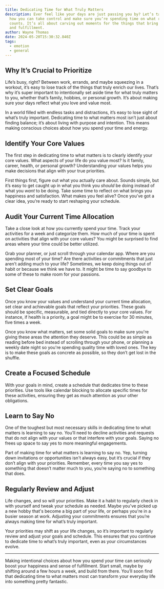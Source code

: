 ```yaml
---
title: Dedicating Time for What Truly Matters
description: Ever feel like your days are just passing you by? Let’s talk about
  how you can take control and make sure you’re spending time on what really
  counts. It’s all about carving out moments for the things that bring you joy
  and fulfillment.
author: Wayne Thomas
date: 2024-05-20T15:30:32.840Z
tags:
  - emotion
  - general
---
```

## Why It’s Crucial to Prioritize

Life’s busy, right? Between work, errands, and maybe squeezing in a workout, it’s easy to lose track of the things that truly enrich our lives. That’s why it’s super important to intentionally set aside time for what truly matters to you, whether that’s family, hobbies, or personal growth. It’s about making sure your days reflect what you love and value most.

In a world filled with endless tasks and distractions, it’s easy to lose sight of what’s truly important. Dedicating time to what matters most isn’t just about finding balance; it’s about living with purpose and intention. This means making conscious choices about how you spend your time and energy.

## Identify Your Core Values

The first step in dedicating time to what matters is to clearly identify your core values. What aspects of your life do you value most? Is it family, career, health, or personal growth? Understanding your values helps you make decisions that align with your true priorities.

First things first, figure out what you actually care about. Sounds simple, but it’s easy to get caught up in what you think you *should* be doing instead of what you *want* to be doing. Take some time to reflect on what brings you happiness and satisfaction. What makes you feel alive? Once you’ve got a clear idea, you’re ready to start reshaping your schedule.

## Audit Your Current Time Allocation

Take a close look at how you currently spend your time. Track your activities for a week and categorize them. How much of your time is spent on activities that align with your core values? You might be surprised to find areas where your time could be better utilized.

Grab your planner, or just scroll through your calendar app. Where are you spending most of your time? Are there activities or commitments that just aren’t adding much to your life? Sometimes, we keep doing things out of habit or because we think we have to. It might be time to say goodbye to some of these to make room for your passions.

## Set Clear Goals

Once you know your values and understand your current time allocation, set clear and achievable goals that reflect your priorities. These goals should be specific, measurable, and tied directly to your core values. For instance, if health is a priority, a goal might be to exercise for 30 minutes, five times a week.

Once you know what matters, set some solid goals to make sure you're giving these areas the attention they deserve. This could be as simple as reading before bed instead of scrolling through your phone, or planning a weekly date night so you're spending quality time with loved ones. The key is to make these goals as concrete as possible, so they don’t get lost in the shuffle.

## Create a Focused Schedule

With your goals in mind, create a schedule that dedicates time to these priorities. Use tools like calendar blocking to allocate specific times for these activities, ensuring they get as much attention as your other obligations.

## Learn to Say No

One of the toughest but most necessary skills in dedicating time to what matters is learning to say no. You’ll need to decline activities and requests that do not align with your values or that interfere with your goals. Saying no frees up space to say yes to more meaningful engagements.

Part of making time for what matters is learning to say no. Yep, turning down invitations or opportunities isn't always easy, but it’s crucial if they don’t align with your priorities. Remember, every time you say yes to something that doesn’t matter much to you, you’re saying no to something that does.

## Regularly Review and Adjust

Life changes, and so will your priorities. Make it a habit to regularly check in with yourself and tweak your schedule as needed. Maybe you've picked up a new hobby that's become a big part of your life, or perhaps you're in a busier season at work. Adjusting your commitments ensures that you’re always making time for what’s truly important.

Your priorities may shift as your life changes, so it’s important to regularly review and adjust your goals and schedule. This ensures that you continue to dedicate time to what’s truly important, even as your circumstances evolve.

- - -

Making intentional choices about how you spend your time can seriously boost your happiness and sense of fulfillment. Start small, maybe by shifting around a few hours a week, and build from there. You’ll soon find that dedicating time to what matters most can transform your everyday life into something pretty fantastic.